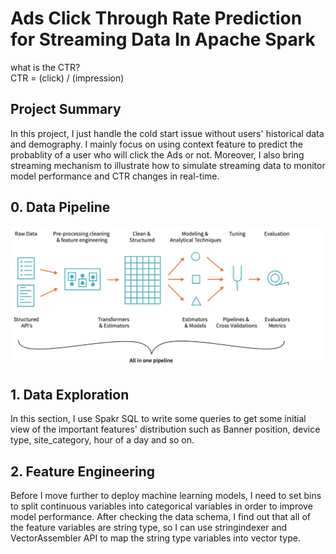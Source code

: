# Ads Click Through Rate Prediction for Streaming Data In Apache Spark

what is the CTR?  
CTR = (click) / (impression)

## Project Summary
In this project, I just handle the cold start issue without users' historical data and demography. I mainly focus on using context feature to predict the probablity of a user who will click the Ads or not. Moreover, I also bring streaming mechanism to illustrate how to simulate streaming data to monitor model performance and CTR changes in real-time.

## 0. Data Pipeline  
![](My%20Folder/ML%20Pipeline.png)


## 1. Data Exploration
In this section, I use Spakr SQL to write some queries to get some initial view of the important features' distribution such as Banner position, device type, site_category, hour of a day and so on.


## 2. Feature Engineering
Before I move further to deploy machine learning models, I need to set bins to split continuous variables into categorical variables in order to improve model performance. After checking the data schema, I find out that all of the feature variables are string type, so I can use stringindexer and VectorAssembler API to map the string type variables into vector type.



